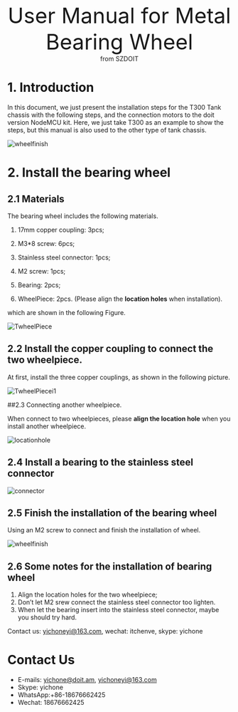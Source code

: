 <center> <font size=10> User Manual for Metal Bearing Wheel </font></center>

<center> from SZDOIT </center>

# 1. Introduction

  In this document, we just present the installation steps for the T300 Tank chassis with the following steps, and the connection motors to the doit version NodeMCU kit. Here, we just take T300 as an example to show the steps, but this manual is also used to the other type of tank chassis.

![wheelfinish](https://github.com/SmartArduino/document/raw/master/docs/Robot/FrameChassis/MetalBearingWheel/wheelfinish.jpg)

# 2. Install the bearing wheel

## 2.1 Materials

The bearing wheel includes the following materials.

1)   17mm copper coupling: 3pcs; 

2)   M3*8 screw: 6pcs;

3)   Stainless steel connector: 1pcs;

4)   M2 screw: 1pcs;

5)   Bearing: 2pcs;

6)   WheelPiece: 2pcs. (Please align the **location holes** when installation).

which are shown in the following Figure.

![TwheelPiece](https://github.com/SmartArduino/document/raw/master/docs/Robot/FrameChassis/MetalBearingWheel/TwheelPiece.jpg)

## 2.2 Install the copper coupling to connect the two wheelpiece.

At first, install the three copper couplings, as shown in the following picture.

![TwheelPiecei1](https://github.com/SmartArduino/document/raw/master/docs/Robot/FrameChassis/MetalBearingWheel/TwheelPiecei1.jpg)

##2.3  Connecting another wheelpiece.

When connect to two wheelpieces, please **align the location hole** when you install another wheelpiece.



![locationhole](https://github.com/SmartArduino/document/raw/master/docs/Robot/FrameChassis/MetalBearingWheel/locationhole.jpg)

## 2.4 Install a bearing to the stainless steel connector

![connector](https://github.com/SmartArduino/document/raw/master/docs/Robot/FrameChassis/MetalBearingWheel/connector.jpg)

## 2.5 Finish the installation of the bearing wheel

  Using an M2 screw to connect and finish the installation of wheel.

![wheelfinish](https://github.com/SmartArduino/document/raw/master/docs/Robot/FrameChassis/MetalBearingWheel/wheelfinish.jpg)

## 2.6 Some notes for the installation of bearing wheel

1. Align the location holes for the two wheelpiece;
2. Don’t let M2 srew connect the stainless steel connector too lighten.
3. When let the bearing insert into the stainless steel connector, maybe you should try hard.

Contact us: yichoneyi@163.com, wechat: itchenve, skype: yichone



# Contact Us

- E-mails: [yichone@doit.am](mailto:yichone@doit.am), [yichoneyi@163.com](mailto:yichoneyi@163.com)
- Skype: yichone
- WhatsApp:+86-18676662425
- Wechat: 18676662425